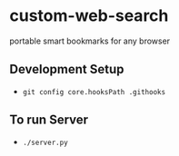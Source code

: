 # custom-web-search

portable smart bookmarks for any browser

## Development Setup
- `git config core.hooksPath .githooks`

## To run Server
- `./server.py`

